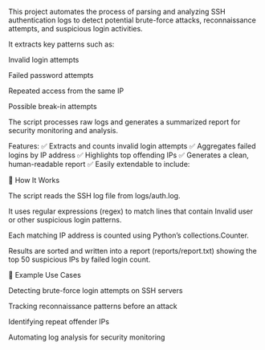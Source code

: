 This project automates the process of parsing and analyzing SSH authentication logs to detect potential brute-force attacks, reconnaissance attempts, and suspicious login activities.

It extracts key patterns such as:

Invalid login attempts

Failed password attempts

Repeated access from the same IP

Possible break-in attempts

The script processes raw logs and generates a summarized report for security monitoring and analysis.

Features: 
✅ Extracts and counts invalid login attempts
✅ Aggregates failed logins by IP address
✅ Highlights top offending IPs
✅ Generates a clean, human-readable report
✅ Easily extendable to include:


🧩 How It Works

The script reads the SSH log file from logs/auth.log.

It uses regular expressions (regex) to match lines that contain Invalid user or other suspicious login patterns.

Each matching IP address is counted using Python’s collections.Counter.

Results are sorted and written into a report (reports/report.txt) showing the top 50 suspicious IPs by failed login count.


🚀 Example Use Cases

Detecting brute-force login attempts on SSH servers

Tracking reconnaissance patterns before an attack

Identifying repeat offender IPs

Automating log analysis for security monitoring
